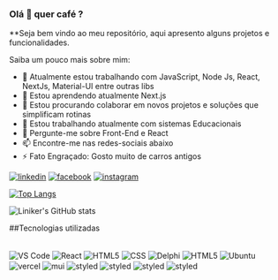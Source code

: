 ### Olá 👋 quer café ?


**Seja bem vindo ao meu repositório, aqui apresento alguns projetos e funcionalidades.

Saiba um pouco mais sobre mim:

- 🔭 Atualmente estou trabalhando com  JavaScript, Node Js, React, NextJs, Material-UI entre outras libs
- 🌱 Estou aprendendo atualmente Next.js
- 👯 Estou procurando colaborar em novos projetos e soluções que simplificam rotinas
- 🤔 Estou trabalhando atualmente com sistemas Educacionais
- 💬 Pergunte-me sobre Front-End e React
- 📫 Encontre-me nas redes-sociais abaixo
- ⚡ Fato Engraçado: Gosto muito de carros antigos 

[![linkedin](https://img.shields.io/badge/LinkedIn-0077B5?style=for-the-badge&logo=linkedin&logoColor=white)](https://www.linkedin.com/in/linikerS)
[![facebook](https://img.shields.io/badge/Facebook-1877F2?style=for-the-badge&logo=facebook&logoColor=white)](https://www.facebook.com/linikers)
[![instagram](https://img.shields.io/badge/Instagram-E4405F?style=for-the-badge&logo=instagram&logoColor=white)](https://www.instagram.com/linikers/)
<div style="width: 200px;">
<a href="https://github.com/linikers/github-readme-stats">
  <img src="https://github-readme-stats.vercel.app/api/top-langs/?username=linikers&langs_count=8" alt="Top Langs" />
</a>
</div>

![Liniker's GitHub stats](https://github-readme-stats.vercel.app/api?username=linikers&show_icons=true&theme=merko)

##Tecnologias utilizadas
<div style = "display: inline_block"><br>
  
  <img align = "center" alt = "VS Code" src = "https://img.shields.io/badge/Visual_Studio-5C2D91?style=for-the-badge&logo=visual%20studio&logoColor=white">
  <img align = "center" alt = "React" src = "https://img.shields.io/badge/React-20232A?style=for-the-badge&logo=react&logoColor=61DAFB">
  <img align = "center" alt = "HTML5" src = "https://img.shields.io/badge/HTML-239120?style=for-the-badge&logo=html5&logoColor=white">
  <img align = "center" alt = "CSS" src = "https://img.shields.io/badge/CSS-239120?&style=for-the-badge&logo=css3&logoColor=white">
  <img align = "center" alt = "Delphi" src = "https://img.shields.io/badge/Delphi_RAD_Studio-B22222?style=for-the-badge&logo=delphi&logoColor=white">
  <img align = "center" alt = "HTML5" src = "https://img.shields.io/badge/JavaScript-323330?style=for-the-badge&logo=javascript&logoColor=F7DF1E">
  <img align = "center" alt = "Ubuntu" src = "https://img.shields.io/badge/Ubuntu-E95420?style=for-the-badge&logo=ubuntu&logoColor=white">
  <img align = "center" alt = "vercel" src = "https://img.shields.io/badge/Vercel-000000?style=for-the-badge&logo=vercel&logoColor=white">
  <img align = "center" alt = "mui" src = "https://img.shields.io/badge/Material--UI-0081CB?style=for-the-badge&logo=material-ui&logoColor=white">
  <img align = "center" alt = "styled" src = "https://img.shields.io/badge/styled--components-DB7093?style=for-the-badge&logo=styled-components&logoColor=white">
  <img align = "center" alt = "styled" src = "https://img.shields.io/badge/TypeScript-007ACC?style=for-the-badge&logo=typescript&logoColor=white">
  <img align = "center" alt = "styled" src = "https://img.shields.io/badge/HTML5-E34F26?style=for-the-badge&logo=html5&logoColor=white">
  <img align = "center" alt = "styled" src = "https://img.shields.io/badge/CSS3-1572B6?style=for-the-badge&logo=css3&logoColor=white">


  <br>
  <br>
</div>



